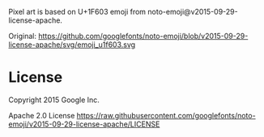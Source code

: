 Pixel art is based on U+1F603 emoji from noto-emoji@v2015-09-29-license-apache.

Original: https://github.com/googlefonts/noto-emoji/blob/v2015-09-29-license-apache/svg/emoji_u1f603.svg

# License
Copyright 2015 Google Inc.

Apache 2.0 License
https://raw.githubusercontent.com/googlefonts/noto-emoji/v2015-09-29-license-apache/LICENSE
